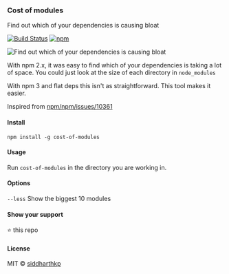 ### Cost of modules
Find out which of your dependencies is causing bloat

[![Build
Status](https://api.travis-ci.org/siddharthkp/cost-of-modules.svg?branch=master)](https://travis-ci.org/siddharthkp/cost-of-modules)
[![npm](https://img.shields.io/npm/v/cost-of-modules.svg?maxAge=3600)](https://www.npmjs.com/package/cost-of-modules)

![Find out which of your dependencies is causing bloat](https://raw.githubusercontent.com/siddharthkp/cost-of-modules/master/screenshot.jpg)

With npm 2.x, it was easy to find which of your dependencies is taking a lot of space. You could just look at the size of each directory in `node_modules`
 
With npm 3 and flat deps this isn't as straightforward. This tool makes it easier.

Inspired from [npm/npm/issues/10361](https://github.com/npm/npm/issues/10361)

#### Install

`npm install -g cost-of-modules`

#### Usage

Run `cost-of-modules` in the directory you are working in.

#### Options

`--less`  Show the biggest 10 modules

#### Show your support

:star: this repo

#### License

MIT © [siddharthkp](https://github.com/siddharthkp)
